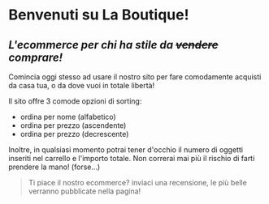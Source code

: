 # Benvenuti su La Boutique!
## _L'ecommerce per chi ha stile da <s>vendere</s> comprare!_

<p>Comincia oggi stesso ad usare il nostro sito per fare comodamente acquisti da casa tua, o da dove vuoi in totale libertà!</p>

Il sito offre 3 comode opzioni di sorting:
- ordina per nome (alfabetico)
- ordina per prezzo (ascendente)
- ordina per prezzo (decrescente)

Inoltre, in qualsiasi momento potrai tener d'occhio il numero di oggetti inseriti nel carrello e l'importo totale. Non correrai mai più il rischio di farti prendere la mano! (forse...)

>Ti piace il nostro ecommerce? inviaci una recensione, le più belle verranno pubblicate nella pagina!